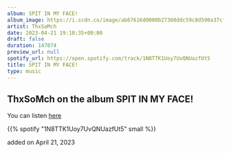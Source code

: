 ```yaml
---
album: SPIT IN MY FACE!
album_image: https://i.scdn.co/image/ab67616d0000b27360ddc59c8d590a37cf2348f3
artist: ThxSoMch
date: 2023-04-21 19:10:35+00:00
draft: false
duration: 147874
preview_url: null
spotify_url: https://open.spotify.com/track/1N8TTK1Uoy7UvQNUazfUt5
title: SPIT IN MY FACE!
type: music
---
```



## ThxSoMch on the album SPIT IN MY FACE!

You can listen [here](https://open.spotify.com/track/1N8TTK1Uoy7UvQNUazfUt5)

{{% spotify "1N8TTK1Uoy7UvQNUazfUt5" small %}}

added on April 21, 2023